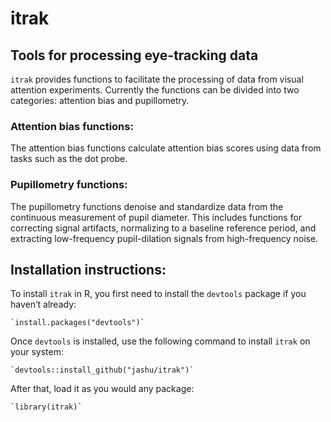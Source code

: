 # itrak
## Tools for processing eye-tracking data

`itrak` provides functions to facilitate the processing of data from visual attention experiments. Currently the functions can be divided into two categories: attention bias and pupillometry.

### Attention bias functions:
The attention bias functions calculate attention bias scores using data from tasks such as the dot probe. 

### Pupillometry functions:
The pupillometry functions denoise and standardize data from the continuous measurement of pupil diameter. This includes functions for correcting signal artifacts, normalizing to a baseline reference period, and extracting low-frequency pupil-dilation signals from high-frequency noise.

## Installation instructions:
To install `itrak` in R, you first need to install the `devtools` package if you haven’t already:

	`install.packages("devtools")`

Once `devtools` is installed, use the following command to install `itrak` on your system:

	`devtools::install_github("jashu/itrak")`

After that, load it as you would any package:
	
	`library(itrak)`

